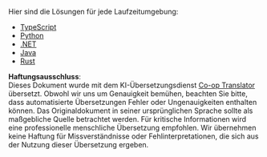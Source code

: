 <!--
CO_OP_TRANSLATOR_METADATA:
{
  "original_hash": "4d5e8e6f105e4f6e6953c0c14c99b394",
  "translation_date": "2025-08-11T11:13:08+00:00",
  "source_file": "03-GettingStarted/02-client/solution/README.md",
  "language_code": "de"
}
-->
Hier sind die Lösungen für jede Laufzeitumgebung:

- [TypeScript](./typescript/README.md)
- [Python](./python/README.md)
- [.NET](../../../../../03-GettingStarted/02-client/solution/dotnet)
- [Java](./java/README.md)
- [Rust](../../../../../03-GettingStarted/02-client/solution/rust)

**Haftungsausschluss**:  
Dieses Dokument wurde mit dem KI-Übersetzungsdienst [Co-op Translator](https://github.com/Azure/co-op-translator) übersetzt. Obwohl wir uns um Genauigkeit bemühen, beachten Sie bitte, dass automatisierte Übersetzungen Fehler oder Ungenauigkeiten enthalten können. Das Originaldokument in seiner ursprünglichen Sprache sollte als maßgebliche Quelle betrachtet werden. Für kritische Informationen wird eine professionelle menschliche Übersetzung empfohlen. Wir übernehmen keine Haftung für Missverständnisse oder Fehlinterpretationen, die sich aus der Nutzung dieser Übersetzung ergeben.